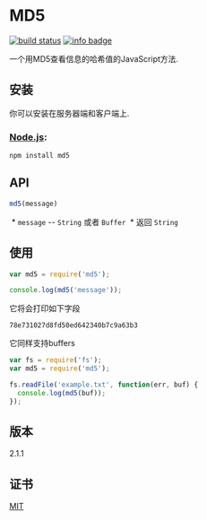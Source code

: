 # MD5

[![build status](https://secure.travis-ci.org/pvorb/node-md5.png)](http://travis-ci.org/pvorb/node-md5) [![info badge](https://img.shields.io/npm/dt/md5.svg)](http://npm-stat.com/charts.html?package=md5)

一个用MD5查看信息的哈希值的JavaScript方法.

## 安装

你可以安装在服务器端和客户端上.

### [Node.js](http://nodejs.org/):

~~~
npm install md5
~~~


## API

~~~ javascript
md5(message)
~~~

  * `message` -- `String` 或者 `Buffer`
  * 返回 `String`


## 使用

~~~ javascript
var md5 = require('md5');

console.log(md5('message'));
~~~

它将会打印如下字段

~~~
78e731027d8fd50ed642340b7c9a63b3
~~~

它同样支持buffers

~~~ javascript
var fs = require('fs');
var md5 = require('md5');

fs.readFile('example.txt', function(err, buf) {
  console.log(md5(buf));
});
~~~

## 版本

2.1.1




## 证书
[MIT](LICENSE)
